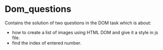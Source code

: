 # Dom_questions
Contains the solution of two questions in the DOM task which is about:
- how to create a list of images using HTML DOM and give it a style in js file.
- find the index of entered number.